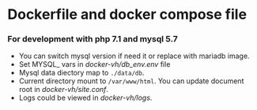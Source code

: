 # Dockerfile and docker compose file #

### For development with php 7.1 and mysql 5.7 ###

* You can switch mysql version if need it or replace with mariadb image. 
* Set MYSQL_ vars in _docker-vh/db_env.env_ file
* Mysql data diectory map to ```./data/db```.
* Current directory mount to ```/var/www/html```. You can update document root in _docker-vh/site.conf_.
* Logs could be viewed in _docker-vh/logs_.
